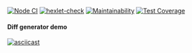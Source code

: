 [![Node CI](https://github.com/krvital/frontend-project-lvl2/actions/workflows/nodeci.yml/badge.svg)](https://github.com/krvital/frontend-project-lvl2/actions/workflows/nodeci.yml)
[![hexlet-check](https://github.com/krvital/frontend-project-lvl2/actions/workflows/hexlet-check.yml/badge.svg)](https://github.com/krvital/frontend-project-lvl2/actions/workflows/hexlet-check.yml)
[![Maintainability](https://api.codeclimate.com/v1/badges/1cf6273f14db3e28d02a/maintainability)](https://codeclimate.com/github/krvital/frontend-project-lvl2/maintainability)
[![Test Coverage](https://api.codeclimate.com/v1/badges/1cf6273f14db3e28d02a/test_coverage)](https://codeclimate.com/github/krvital/frontend-project-lvl2/test_coverage)

#### Diff generator demo
[![asciicast](https://asciinema.org/a/402404.svg)](https://asciinema.org/a/402404)
